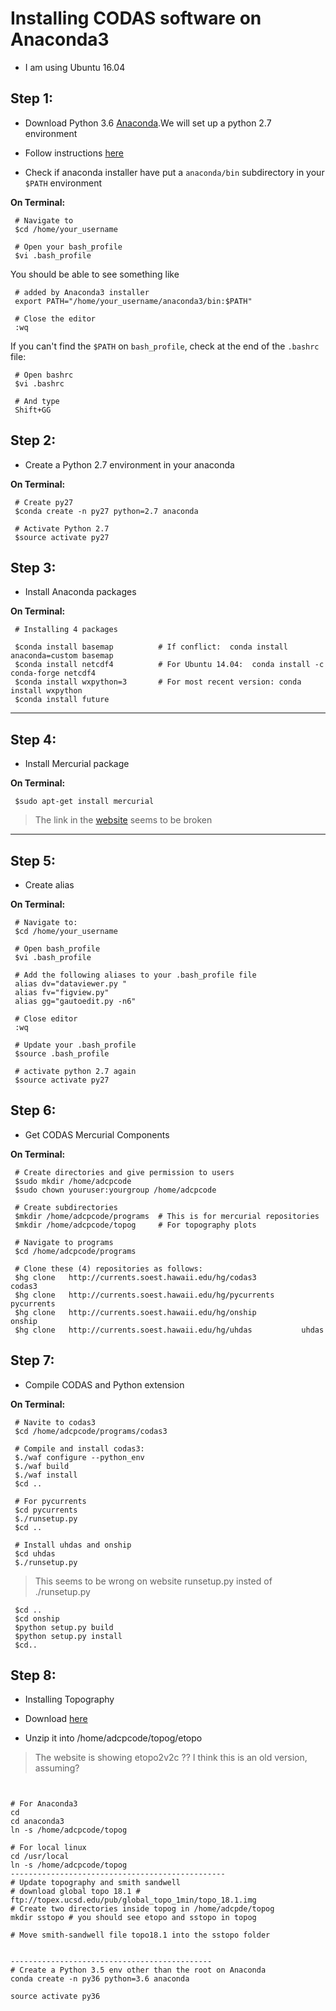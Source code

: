 # Installing CODAS software on Anaconda3
- I am using Ubuntu 16.04

## Step 1:
- Download Python 3.6 [Anaconda](https://www.anaconda.com/download/#linux).We will set up a python 2.7 environment

- Follow instructions [here]( https://docs.anaconda.com/anaconda/install/linux)

- Check if anaconda installer have put a ``anaconda/bin`` subdirectory in your ``$PATH`` environment

**On Terminal:**
```alias
 # Navigate to
 $cd /home/your_username  

 # Open your bash_profile
 $vi .bash_profile
```
You should be able to see something like

```
 # added by Anaconda3 installer
 export PATH="/home/your_username/anaconda3/bin:$PATH"

 # Close the editor
 :wq
```
If you can't find the ``$PATH`` on ``bash_profile``, check at the end of the ``.bashrc`` file:

```
 # Open bashrc
 $vi .bashrc

 # And type
 Shift+GG
```

## Step 2:
- Create a Python 2.7 environment in your anaconda

**On Terminal:**
```
 # Create py27
 $conda create -n py27 python=2.7 anaconda

 # Activate Python 2.7
 $source activate py27
```

## Step 3:
- Install Anaconda packages 

**On Terminal:**
```
 # Installing 4 packages

 $conda install basemap          # If conflict:  conda install anaconda=custom basemap 
 $conda install netcdf4          # For Ubuntu 14.04:  conda install -c conda-forge netcdf4   
 $conda install wxpython=3       # For most recent version: conda install wxpython
 $conda install future
```
---
## Step 4:
- Install Mercurial package 

**On Terminal:**
```
 $sudo apt-get install mercurial
```
> The link in the [website]( https://currents.soest.hawaii.edu/docs/adcp_doc/codas_setup/anaconda_install/index.html) seems to be broken
---
## Step 5:
- Create alias

**On Terminal:**
```
 # Navigate to:
 $cd /home/your_username

 # Open bash_profile
 $vi .bash_profile

 # Add the following aliases to your .bash_profile file
 alias dv="dataviewer.py "
 alias fv="figview.py"
 alias gg="gautoedit.py -n6"

 # Close editor
 :wq

 # Update your .bash_profile
 $source .bash_profile

 # activate python 2.7 again
 $source activate py27 
```

## Step 6:
- Get CODAS Mercurial Components

**On Terminal:**
```
 # Create directories and give permission to users
 $sudo mkdir /home/adcpcode
 $sudo chown youruser:yourgroup /home/adcpcode

 # Create subdirectories
 $mkdir /home/adcpcode/programs  # This is for mercurial repositories
 $mkdir /home/adcpcode/topog     # For topography plots 

 # Navigate to programs
 $cd /home/adcpcode/programs

 # Clone these (4) repositories as follows:
 $hg clone   http://currents.soest.hawaii.edu/hg/codas3          codas3
 $hg clone   http://currents.soest.hawaii.edu/hg/pycurrents      pycurrents
 $hg clone   http://currents.soest.hawaii.edu/hg/onship          onship
 $hg clone   http://currents.soest.hawaii.edu/hg/uhdas           uhdas
```

## Step 7:
- Compile CODAS and Python extension

**On Terminal:**
```
 # Navite to codas3
 $cd /home/adcpcode/programs/codas3

 # Compile and install codas3:
 $./waf configure --python_env
 $./waf build
 $./waf install
 $cd ..

 # For pycurrents
 $cd pycurrents
 $./runsetup.py
 $cd ..

 # Install uhdas and onship
 $cd uhdas 
 $./runsetup.py    
```
> This seems to be wrong on website runsetup.py insted of ./runsetup.py

```
 $cd ..
 $cd onship
 $python setup.py build
 $python setup.py install
 $cd..
```

## Step 8:
- Installing Topography

- Download [here](ftp://currents.soest.hawaii.edu/pub/outgoing/etopo1_for_pycurrents.zip)

- Unzip it into /home/adcpcode/topog/etopo

> The website is showing etopo2v2c ?? I think this is an old version, assuming?


```


# For Anaconda3
cd
cd anaconda3
ln -s /home/adcpcode/topog 

# For local linux
cd /usr/local
ln -s /home/adcpcode/topog
------------------------------------------------
# Update topography and smith sandwell
# download global topo 18.1 # ftp://topex.ucsd.edu/pub/global_topo_1min/topo_18.1.img 
# Create two directories inside topog in /home/adcpde/topog
mkdir sstopo # you should see etopo and sstopo in topog

# Move smith-sandwell file topo18.1 into the sstopo folder


--------------------------------------------- 
# Create a Python 3.5 env other than the root on Anaconda
conda create -n py36 python=3.6 anaconda

source activate py36

```

